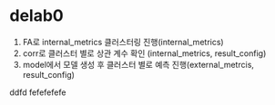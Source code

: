 # delab0
1. FA로 internal_metrics 클러스터링 진행(internal_metrics)
2. corr로 클러스터 별로 상관 계수 확인 (internal_metrics, result_config)
3. model에서 모델 생성 후 클러스터 별로 예측 진행(external_metrcis, result_config)
 
ddfd
fefefefefe

